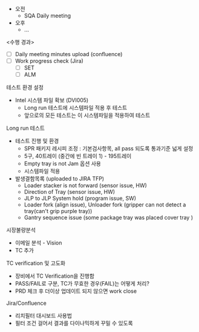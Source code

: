 - 오전
	- SQA Daily meeting
- 오후
	- ...

<수행 경과>
- [ ] Daily meeting minutes upload (confluence)
- [ ] Work progress check (Jira)
	- [ ] SET
	- [ ] ALM

테스트 환경 설정
- Intel 시스템 파일 확보 (DVI005)
	- Long run 테스트에 시스템파일 적용 후 테스트
	- 앞으로의 모든 테스트는 이 시스템파일을 적용하여 테스트

Long run 테스트
- 테스트 진행 및 환경
	- SPR 패키지 레시피 조정 : 기본검사항목, all pass 되도록 통과기준 넓게 설정
	- 5구, 40트레이 (중간에 빈 트레이 1) - 195트레이
	- Empty tray is not Jam 옵션 사용
	- 시스템파일 적용
- 발생결함목록 (uploaded to JIRA TFP)
	- Loader stacker is not forward (sensor issue, HW)
	- Direction of Tray (sensor issue, HW)
	- JLP to JLP System hold (program issue, SW)
	- Loader fork (align issue), Unloader fork (gripper can not detect a tray(can't grip purple tray))
	- Gantry sequence issue (some package tray was placed cover tray )

시장불량분석
- 이메일 분석 - Vision
- TC 추가

TC verification 및 고도화
- 장비에서 TC Verification을 진행함
- PASS/FAIL로 구분, TC가 무효한 경우(FAIL)는 어떻게 처리?
- PRD 체크 후 더이상 업데이트 되지 않으면 work close

Jira/Confluence
- 리치필터 대시보드 사용법
- 필터 조건 걸어서 결과를 다이나믹하게 꾸밀 수 있도록

